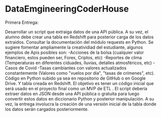 # DataEmgineeringCoderHouse

Primera Entrega:

Desarrollar un script que extraiga datos de una API pública. A su vez, el alumno debe crear una tabla en Redshift para posterior carga de los datos extraidos.
Consultar la documentación del módulo requests en Python.
Se sugiere fomentar ampliamente la creatividiad del estudiante, algunos ejemplos de Apis posibles son:
-Acciones de la bolsa (cualquier valor financiero, estos pueden ser, Forex, Criptos, etc) 
-Reportes de clima (Temperaturas en diferentes ciduades, lluvias, detalles atmosféricos, etc)
-Casos de Covid 
-Tasas cambiantes con valores actualizados constantemente (Valores como "vuelos por día", "tasas de crímenes", etc). Código en Python subido ya sea en repositorio de GitHub o en Google Drive. Y tabla creada en Redshift.
El objetivo es tener un código inicial que será usado en el proyecto final como un MVP de ETL . El script debería extraer datos en JSON desde una API pública o gratuita para luego convertir estos datos en diccionario Python y posterior manipulación. A su vez, la entrega involucra la creación de una versión inicial de la tabla donde los datos serán cargados posteriormente.                    
